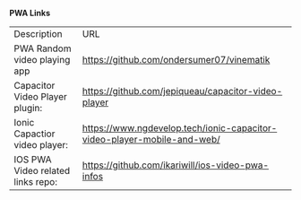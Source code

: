 <b>PWA Links</b>
<table>
  <tr><td> Description </td> <td> URL </td> </tr>
  <tr><td> PWA Random video playing app </td><td> <a href="https://github.com/ondersumer07/vinematik">https://github.com/ondersumer07/vinematik</a> </td></tr>
  <tr><td> Capacitor Video Player plugin: </td><td> <a href="https://github.com/jepiqueau/capacitor-video-player">https://github.com/jepiqueau/capacitor-video-player</a> </td></tr>
  <tr><td> Ionic Capactior video player: </td><td> <a href="https://www.ngdevelop.tech/ionic-capacitor-video-player-mobile-and-web/">https://www.ngdevelop.tech/ionic-capacitor-video-player-mobile-and-web/</a> </td></tr>
  <tr><td> IOS PWA Video related links repo: </td><td> <a href="https://github.com/ikariwill/ios-video-pwa-infos">https://github.com/ikariwill/ios-video-pwa-infos</a> </td></tr>
  </table>
